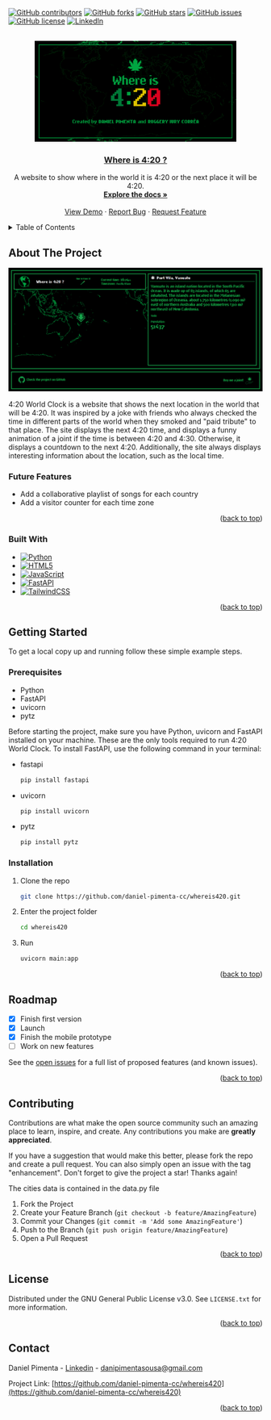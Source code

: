<a name="readme-top"></a>

<!-- PROJECT SHIELDS -->

[![GitHub contributors](https://img.shields.io/github/contributors/daniel-pimenta-cc/whereis420.svg?style=for-the-badge)](https://github.com/daniel-pimenta-cc/whereis420)
[![GitHub forks](https://img.shields.io/github/forks/daniel-pimenta-cc/whereis420.svg?style=for-the-badge)](https://github.com/daniel-pimenta-cc/whereis420/network/members)
[![GitHub stars](https://img.shields.io/github/stars/daniel-pimenta-cc/whereis420.svg?style=for-the-badge)](https://github.com/daniel-pimenta-cc/whereis420/stargazers)
[![GitHub issues](https://img.shields.io/github/issues/daniel-pimenta-cc/whereis420.svg?style=for-the-badge)](https://github.com/daniel-pimenta-cc/whereis420/issues)
[![GitHub license](https://img.shields.io/github/license/daniel-pimenta-cc/whereis420.svg?style=for-the-badge)](https://github.com/daniel-pimenta-cc/whereis420/blob/main/LICENSE.txt)
[![LinkedIn](https://img.shields.io/badge/-LinkedIn-black.svg?style=for-the-badge&logo=linkedin&colorB=555)](https://www.linkedin.com/in/daniel-pimenta-cc/)

<!-- PROJECT LOGO -->

<br />
<div align="center">
  <a href="https://whereis420.app/">
    <img src="social_preview.png" alt="Logo" height="200">
  </a>

<a href="https://whereis420.app/"><h3 align="center">Where is 4:20 ?</h3></a>

<p align="center">
    A website to show where in the world it is 4:20 or the next place it will be 4:20.
    <br />
    <a href="https://github.com/daniel-pimenta-cc/whereis420"><strong>Explore the docs »</strong></a>
    <br />
    <br />
    <a href="https://whereis420.app/">View Demo</a>
    ·
    <a href="https://github.com/daniel-pimenta-cc/whereis420/issues">Report Bug</a>
    ·
    <a href="https://github.com/daniel-pimenta-cc/whereis420/issues">Request Feature</a>
  </p>
</div>

<!-- TABLE OF CONTENTS -->

<details>
  <summary>Table of Contents</summary>
  <ol>
    <li>
      <a href="#about-the-project">About The Project</a>
      <ul>
        <li><a href="#built-with">Built With</a></li>
      </ul>
    </li>
    <li>
      <a href="#getting-started">Getting Started</a>
      <ul>
        <li><a href="#prerequisites">Prerequisites</a></li>
        <li><a href="#installation">Installation</a></li>
      </ul>
    </li>
    <li><a href="#roadmap">Roadmap</a></li>
    <li><a href="#contributing">Contributing</a></li>
    <li><a href="#license">License</a></li>
    <li><a href="#contact">Contact</a></li>
  </ol>
</details>

<!-- ABOUT THE PROJECT -->

## About The Project

[![Product Name Screen Shot][product-screenshot]](https://example.com)

4:20 World Clock is a website that shows the next location in the world that will be 4:20. It was inspired by a joke with friends who always checked the time in different parts of the world when they smoked and "paid tribute" to that place. The site displays the next 4:20 time, and displays a funny animation of a joint if the time is between 4:20 and 4:30. Otherwise, it displays a countdown to the next 4:20. Additionally, the site always displays interesting information about the location, such as the local time.

### Future Features
* Add a collaborative playlist of songs for each country
* Add a visitor counter for each time zone

<p align="right">(<a href="#readme-top">back to top</a>)</p>

### Built With

* [![Python](https://img.shields.io/badge/Python-3776AB?style=for-the-badge&logo=python&logoColor=white)](https://www.python.org/)
* [![HTML5](https://img.shields.io/badge/html5-%23E34F26.svg?style=for-the-badge&logo=html5&logoColor=white)](https://html.spec.whatwg.org/multipage/)
* [![JavaScript](https://img.shields.io/badge/javascript-%23323330.svg?style=for-the-badge&logo=javascript&logoColor=%23F7DF1E)](https://developer.mozilla.org/en-US/docs/Web/JavaScript)
* [![FastAPI](https://img.shields.io/badge/FastAPI-009688?style=for-the-badge&logo=FastAPI&logoColor=white)](https://fastapi.tiangolo.com/)
* [![TailwindCSS](https://img.shields.io/badge/tailwindcss-%2338B2AC.svg?style=for-the-badge&logo=tailwind-css&logoColor=white)](https://tailwindcss.com/)



<p align="right">(<a href="#readme-top">back to top</a>)</p>

<!-- GETTING STARTED -->

## Getting Started

To get a local copy up and running follow these simple example steps.

### Prerequisites

* Python
* FastAPI
* uvicorn
* pytz

Before starting the project, make sure you have Python, uvicorn and FastAPI installed on your machine. These are the only tools required to run 4:20 World Clock. To install FastAPI, use the following command in your terminal:

* fastapi
  ```sh
  pip install fastapi
  ```

* uvicorn
  ```sh
  pip install uvicorn
  ```

* pytz
  ```sh
  pip install pytz
  ```


### Installation


1. Clone the repo
   ```sh
   git clone https://github.com/daniel-pimenta-cc/whereis420.git
   ```
2. Enter the project folder 
   ```sh
   cd whereis420
   ```
3. Run 
   ```sh
   uvicorn main:app 
   ```

<p align="right">(<a href="#readme-top">back to top</a>)</p>

<!-- ROADMAP -->

## Roadmap

- [X] Finish first version
- [X] Launch
- [X] Finish the mobile prototype
- [ ] Work on new features

See the [open issues](https://github.com/daniel-pimenta-cc/whereis420/issues) for a full list of proposed features (and known issues).

<p align="right">(<a href="#readme-top">back to top</a>)</p>

<!-- CONTRIBUTING -->

## Contributing

Contributions are what make the open source community such an amazing place to learn, inspire, and create. Any contributions you make are **greatly appreciated**.

If you have a suggestion that would make this better, please fork the repo and create a pull request. You can also simply open an issue with the tag "enhancement".
Don't forget to give the project a star! Thanks again!

The cities data is contained in the data.py file

1. Fork the Project
2. Create your Feature Branch (`git checkout -b feature/AmazingFeature`)
3. Commit your Changes (`git commit -m 'Add some AmazingFeature'`)
4. Push to the Branch (`git push origin feature/AmazingFeature`)
5. Open a Pull Request

<p align="right">(<a href="#readme-top">back to top</a>)</p>

<!-- LICENSE -->

## License

Distributed under the GNU General Public License v3.0. See `LICENSE.txt` for more information.

<p align="right">(<a href="#readme-top">back to top</a>)</p>

<!-- CONTACT -->

## Contact

Daniel Pimenta - [Linkedin](https://www.linkedin.com/in/daniel-pimenta-cc/) - danipimentasousa@gmail.com

Project Link: [https://github.com/daniel-pimenta-cc/whereis420](https://github.com/daniel-pimenta-cc/whereis420)

<p align="right">(<a href="#readme-top">back to top</a>)</p>


[product-screenshot]: Screenshot.png
